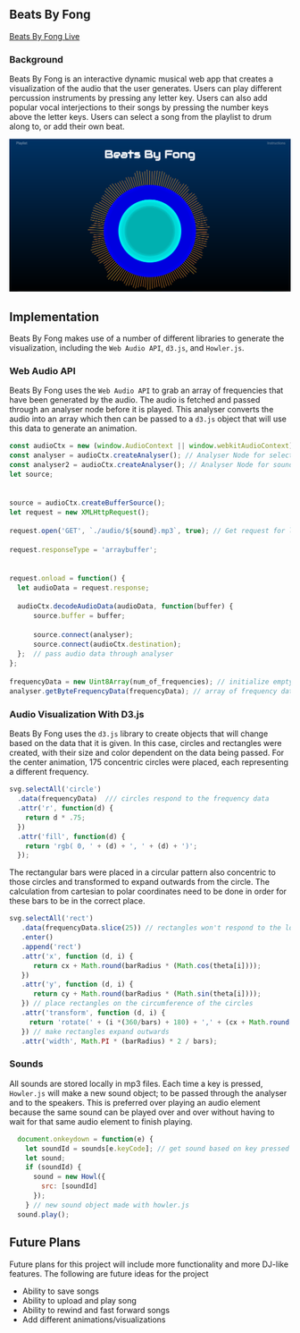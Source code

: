 ## Beats By Fong

[Beats By Fong Live][github]

[github]: https://ryancfong8.github.io/BeatsByFong/
### Background

Beats By Fong is an interactive dynamic musical web app that creates a visualization of the audio that the user generates.  Users can play different percussion instruments by pressing any letter key. Users can also add popular vocal interjections to their songs by pressing the number keys above the letter keys. Users can select a song from the playlist to drum along to, or add their own beat.

![home page](pictures/beats_by_fong.png)

## Implementation

Beats By Fong makes use of a number of different libraries to generate the visualization, including the `Web Audio API`, `d3.js`, and `Howler.js`.

### Web Audio API

Beats By Fong uses the `Web Audio API` to grab an array of frequencies that have been generated by the audio.  The audio is fetched and passed through an analyser node before it is played. This analyser converts the audio into an array which then can be passed to a `d3.js` object that will use this data to generate an animation.

```javascript
const audioCtx = new (window.AudioContext || window.webkitAudioContext)(); // set new audio context
const analyser = audioCtx.createAnalyser(); // Analyser Node for selected song
const analyser2 = audioCtx.createAnalyser(); // Analyser Node for sounds played by the user
let source;


source = audioCtx.createBufferSource();
let request = new XMLHttpRequest();

request.open('GET', `./audio/${sound}.mp3`, true); // Get request for locally stored audio file

request.responseType = 'arraybuffer';


request.onload = function() {
  let audioData = request.response;

  audioCtx.decodeAudioData(audioData, function(buffer) {
      source.buffer = buffer;

      source.connect(analyser);
      source.connect(audioCtx.destination);
  };  // pass audio data through analyser
};

frequencyData = new Uint8Array(num_of_frequencies); // initialize empty array to passed into the analyser to get frequency data
analyser.getByteFrequencyData(frequencyData); // array of frequency data
```

### Audio Visualization With D3.js

Beats By Fong uses the `d3.js` library to create objects that will change based on the data that it is given.  In this case, circles and rectangles were created, with their size and color dependent on the data being passed. For the center animation, 175 concentric circles were placed, each representing a different frequency.  

```javascript
svg.selectAll('circle')
  .data(frequencyData)  /// circles respond to the frequency data
  .attr('r', function(d) {
    return d * .75;
  })
  .attr('fill', function(d) {
    return 'rgb( 0, ' + (d) + ', ' + (d) + ')';
  });
```

The rectangular bars were placed in a circular pattern also concentric to those circles and transformed to expand outwards from the circle. The calculation from cartesian to polar coordinates need to be done in order for these bars to be in the correct place.

```javascript
svg.selectAll('rect')
   .data(frequencyData.slice(25)) // rectangles won't respond to the lower frequencies
   .enter()
   .append('rect')
   .attr('x', function (d, i) {
      return cx + Math.round(barRadius * (Math.cos(theta[i])));
   })
   .attr('y', function (d, i) {
      return cy + Math.round(barRadius * (Math.sin(theta[i])));
   }) // place rectangles on the circumference of the circles
   .attr('transform', function (d, i) {
     return 'rotate(' + (i *(360/bars) + 180) + ',' + (cx + Math.round((barRadius) * (Math.cos(theta[i])))) + ',' + (cy + Math.round((barRadius) * (Math.sin(theta[i])))) + ')'
   }) // make rectangles expand outwards
   .attr('width', Math.PI * (barRadius) * 2 / bars);
```

### Sounds

All sounds are stored locally in mp3 files.  Each time a key is pressed, `Howler.js` will make a new sound object; to be passed through the analyser and to the speakers.  This is preferred over playing an audio element because the same sound can be played over and over without having to wait for that same audio element to finish playing.

```javascript
  document.onkeydown = function(e) {
    let soundId = sounds[e.keyCode]; // get sound based on key pressed
    let sound;
    if (soundId) {
      sound = new Howl({
        src: [soundId]
      });
    } // new sound object made with howler.js
  sound.play();
```

## Future Plans

Future plans for this project will include more functionality and more DJ-like features. The following are future ideas for the project

- Ability to save songs
- Ability to upload and play song
- Ability to rewind and fast forward songs
- Add different animations/visualizations
